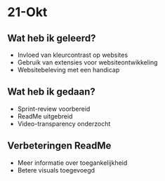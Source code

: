 # 21-Okt
## Wat heb ik geleerd?
- Invloed van kleurcontrast op websites
- Gebruik van extensies voor websiteontwikkeling
- Websitebeleving met een handicap

## Wat heb ik gedaan?
- Sprint-review voorbereid
- ReadMe uitgebreid
- Video-transparency onderzocht

## Verbeteringen ReadMe
- Meer informatie over toegankelijkheid
- Betere visuals toegevoegd
